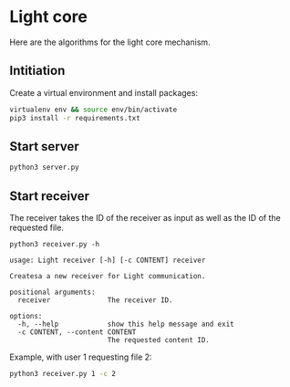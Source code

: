 # Light core

Here are the algorithms for the light core mechanism. 

## Intitiation

Create a virtual environment and install packages: 

```bash
virtualenv env && source env/bin/activate
pip3 install -r requirements.txt
```

## Start server

```bash
python3 server.py
```

## Start receiver

The receiver takes the ID of the receiver as input as well as the ID of the requested file. 

```
python3 receiver.py -h

usage: Light receiver [-h] [-c CONTENT] receiver

Createsa a new receiver for Light communication.

positional arguments:
  receiver              The receiver ID.

options:
  -h, --help            show this help message and exit
  -c CONTENT, --content CONTENT
                        The requested content ID.
```

Example, with user 1 requesting file 2:

```bash
python3 receiver.py 1 -c 2
```